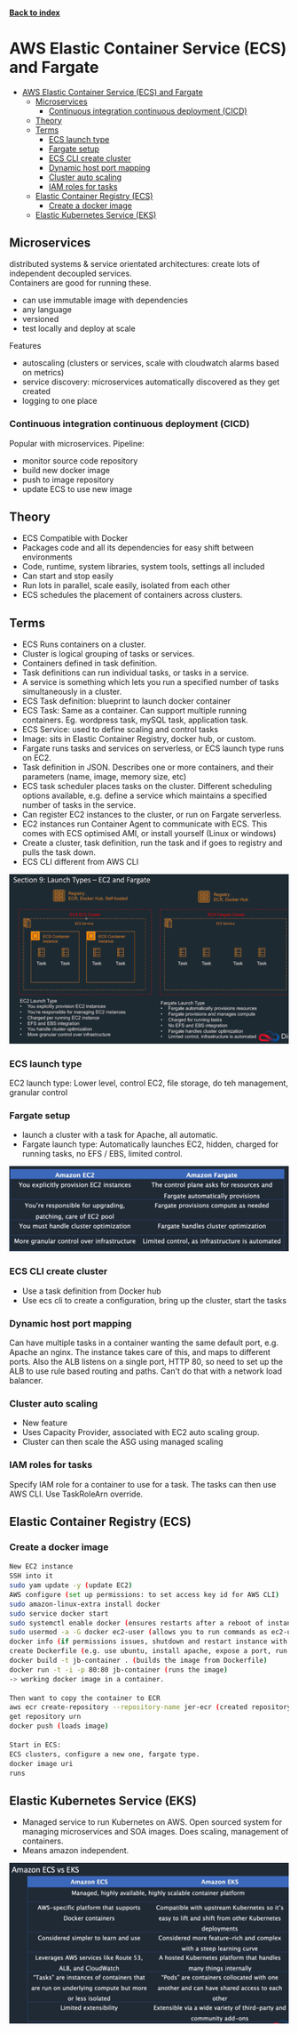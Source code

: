 <LINK href="jb1.css" rel="stylesheet" type="text/css">

#### [Back to index](index.html)

# AWS Elastic Container Service (ECS) and Fargate

- [AWS Elastic Container Service (ECS) and Fargate](#aws-elastic-container-service-ecs-and-fargate)
  - [Microservices](#microservices)
    - [Continuous integration continuous deployment (CICD)](#continuous-integration-continuous-deployment-cicd)
  - [Theory](#theory)
  - [Terms](#terms)
    - [ECS launch type](#ecs-launch-type)
    - [Fargate setup](#fargate-setup)
    - [ECS CLI create cluster](#ecs-cli-create-cluster)
    - [Dynamic host port mapping](#dynamic-host-port-mapping)
    - [Cluster auto scaling](#cluster-auto-scaling)
    - [IAM roles for tasks](#iam-roles-for-tasks)
  - [Elastic Container Registry (ECS)](#elastic-container-registry-ecs)
    - [Create a docker image](#create-a-docker-image)
  - [Elastic Kubernetes Service (EKS)](#elastic-kubernetes-service-eks)

## Microservices

distributed systems & service orientated architectures: create lots of independent decoupled services.  
Containers are good for running these.  

- can use immutable image with dependencies
- any language
- versioned
- test locally and deploy at scale

Features

- autoscaling (clusters or services, scale with cloudwatch alarms based on metrics)
- service discovery: microservices automatically discovered as they get created
- logging to one place

### Continuous integration continuous deployment (CICD)

Popular with microservices. Pipeline:

- monitor source code repository
- build new docker image
- push to image repository
- update ECS to use new image

## Theory

- ECS Compatible with Docker
- Packages code and all its dependencies for easy shift between environments
- Code, runtime, system libraries, system tools, settings all included
- Can start and stop easily
- Run lots in parallel, scale easily, isolated from each other
- ECS schedules the placement of containers across clusters.

## Terms

- ECS Runs containers on a cluster.
- Cluster is logical grouping of tasks or services.
- Containers defined in task definition.
- Task definitions can run individual tasks, or tasks in a service.
- A service is something which lets you run a specified number of tasks simultaneously in a cluster.
- ECS Task definition: blueprint to launch docker container
- ECS Task: Same as a container. Can support multiple running containers. Eg. wordpress task, mySQL task, application task.
- ECS Service: used to define scaling and control tasks
- Image: sits in Elastic Container Registry, docker hub, or custom.
- Fargate runs tasks and services on serverless, or ECS launch type runs on EC2.  
- Task definition in JSON. Describes one or more containers, and their parameters (name, image, memory size, etc)  
- ECS task scheduler places tasks on the cluster. Different scheduling options available, e.g. define a service which maintains a specified number of tasks in the service.  
- Can register EC2 instances to the cluster, or run on Fargate serverless.
- EC2 instances run Container Agent to communicate with ECS. This comes with ECS optimised AMI, or install yourself (Linux or windows)
- Create a cluster, task definition, run the task and if goes to registry and pulls the task down.
- ECS CLI different from AWS CLI

![](jbnotes_images/AWS_SAA-C02_containers_2020-12-14-09-58-14.png)

### ECS launch type

EC2 launch type: Lower level, control EC2, file storage, do teh management, granular control

### Fargate setup

- launch a cluster with a task for Apache, all automatic.
- Fargate launch type: Automatically launches EC2, hidden, charged for running tasks, no EFS / EBS, limited control.

![](jbnotes_images/AWS_SAA-C02_containers_2020-12-15-03-15-05.png)

### ECS CLI create cluster

- Use a task definition from Docker hub
- Use ecs cli to create a configuration, bring up the cluster, start the tasks

### Dynamic host port mapping

Can have multiple tasks in a container wanting the same default port, e.g. Apache an nginx. The instance takes care of this, and maps to different ports. Also the ALB listens on a single port, HTTP 80, so need to set up the ALB to use rule based routing and paths. Can't do that with a network load balancer.

### Cluster auto scaling

- New feature
- Uses Capacity Provider, associated with EC2 auto scaling group.
- Cluster can then scale the ASG using managed scaling

### IAM roles for tasks

Specify IAM role for a container to use for a task. The tasks can then use AWS CLI. Use TaskRoleArn override.

## Elastic Container Registry (ECS)

### Create a docker image

```bash
New EC2 instance
SSH into it
sudo yam update -y (update EC2)
AWS configure (set up permissions: to set access key id for AWS CLI)
sudo amazon-linux-extra install docker
sudo service docker start
sudo systemctl enable docker (ensures restarts after a reboot of instance)
sudo usermod -a -G docker ec2-user (allows you to run commands as ec2-user rather than root)
docker info (if permissions issues, shutdown and restart instance with sudo shutdown -r now)
create Dockerfile (e.g. use ubuntu, install apache, expose a port, run apache)
docker build -t jb-container . (builds the image from Dockerfile)
docker run -t -i -p 80:80 jb-container (runs the image)
-> working docker image in a container.

Then want to copy the container to ECR
aws ecr create-repository --repository-name jer-ecr (created repository)
get repository urn
docker push (loads image)

Start in ECS:
ECS clusters, configure a new one, fargate type.
docker image uri
runs
```

## Elastic Kubernetes Service (EKS)

- Managed service to run Kubernetes on AWS. Open sourced system for managing microservices and SOA images. Does scaling, management of containers.  
- Means amazon independent.

![](jbnotes_images/AWS_SAA-C02_containers_2020-12-15-03-14-23.png)
